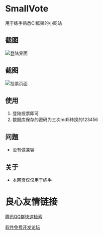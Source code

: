 SmallVote
============

用于练手熟悉CI框架的小网站

截图
--------
![登陆界面](index.jpg)

截图
--------
![投票页面](vote.jpg)



使用
--------
1. 登陆投票即可
2. 数据库保存的密码为三次md5转换的123456


问题
--------
- 没有做兼容


关于
--------
- 本网页仅仅用于练手

 # 良心友情链接

[腾讯QQ群快速检索](http://u.720life.cn/s/8cf73f7c)

[软件免费开发论坛](http://u.720life.cn/s/bbb01dc0)